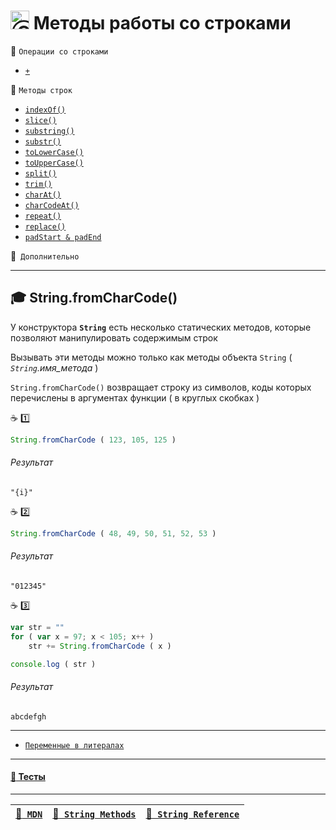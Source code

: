 # <img src="https://avatars2.githubusercontent.com/u/19735284?s=40&v=4" width="30" title="Ⓒ Irina Fylyppova ( garevna ) 2019"/> Методы работы со строками

:file_folder: `Операции со строками`

* [`+`](Strings-methods-concat)

:file_folder: `Методы строк`

* [`indexOf()`](Strings-methods-indexOf)
* [`slice()`](Strings-methods-slice)
* [`substring()`](Strings-methods-substring)
* [`substr()`](Strings-methods-substr)
* [`toLowerCase()`](Strings-methods-toLowerCase)
* [`toUpperCase()`](Strings-methods-toUpperCase)
* [`split()`](Strings-methods-split)
* [`trim()`](Strings-methods-trim)
* [`charAt()`](Strings-methods-charAt)
* [`charCodeAt()`](Strings-methods-charCodeAt)
* [`repeat()`](Strings-methods-repeat)
* [`replace()`](Strings-methods-replace)
* [`padStart & padEnd`](Strings-methods-padStart-padEnd)

:file_folder:` Дополнительно`

***

## :mortar_board: String.fromCharCode()

У конструктора **`String`** есть несколько статических методов, которые позволяют манипулировать содержимым строк

Вызывать эти методы можно только как методы объекта `String`  ( *`String`.имя_метода* )

`String.fromCharCode()` возвращает строку из символов, коды которых перечислены в аргументах функции ( в круглых скобках )

:coffee: :one:

```javascript
String.fromCharCode ( 123, 105, 125 )
```

###### Результат
```
"{i}"
```

:coffee: :two:

```javascript
String.fromCharCode ( 48, 49, 50, 51, 52, 53 )
```

###### Результат
```
"012345"
```

:coffee: :three:

```javascript
var str = ""
for ( var x = 97; x < 105; x++ )
    str += String.fromCharCode ( x )

console.log ( str )
```

###### Результат
```
abcdefgh
```

***

* [`Переменные в литералах`](Strings-vars-and-literals)

***

#### [:briefcase: Тесты](https://garevna.github.io/js-quiz/#stringMethods)

***

| [:link:` MDN`](https://developer.mozilla.org/ru/docs/Web/JavaScript/Reference/Global_Objects/String "Открывайте в новой вкладке") | [:link:` String Methods`](https://www.w3schools.com/js/js_string_methods.asp "Открывайте в новой вкладке") | [:link:` String Reference`](https://www.w3schools.com/jsref/jsref_obj_string.asp "Открывайте в новой вкладке") |
|-|-|-|

